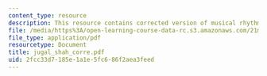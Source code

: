 ```yaml
---
content_type: resource
description: This resource contains corrected version of musical rhythm.
file: /media/https%3A/open-learning-course-data-rc.s3.amazonaws.com/21m-301-harmony-and-counterpoint-i-spring-2005/2fcc33d7185e1a1e5fc686f2aea3feed_jugal_shah_corre.pdf
file_type: application/pdf
resourcetype: Document
title: jugal_shah_corre.pdf
uid: 2fcc33d7-185e-1a1e-5fc6-86f2aea3feed
---
```

